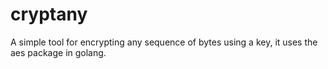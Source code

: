# cryptany
A simple tool for encrypting any sequence of bytes using a key, it uses the aes package in golang.
